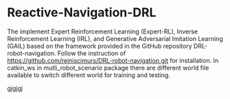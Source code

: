# Reactive-Navigation-DRL
The implement Expert Reinforcement Learning (Expert-RL), Inverse Reinforcement Learning (IRL), and Generative Adversarial Imitation Learning (GAIL) based on the framework provided in the GitHub repository DRL-robot-navigation.
Follow the instruction of https://github.com/reiniscimurs/DRL-robot-navigation.git for installation.
In catkin_ws in mutli_robot_scenario package there are different world file available to switch different world for training and testing.


gjgjgj
